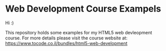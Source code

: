 # Web Development Course Exampels

Hi :)

This repository holds some examples for my HTML5 web devleopment course. For more details please visit the course website at: https://www.tocode.co.il/bundles/html5-web-development
